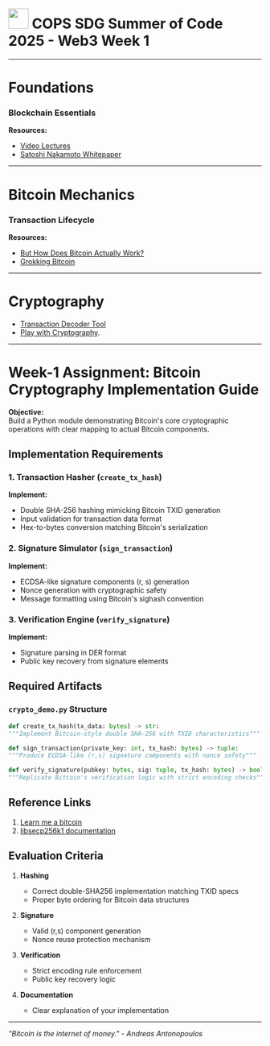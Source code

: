 # <img src="https://avatars.githubusercontent.com/u/38392463?s=200&v=4" height=40></img> COPS SDG Summer of Code 2025 - Web3 Week 1

---

# Foundations

### Blockchain Essentials

**Resources:**  
- [Video Lectures](http://youtube.com/watch?v=lUTv9NHkuR4&list=PLlzIv5W0T83BPJqonIRMf-lV7K7E06qyY&index=1)
- [Satoshi Nakamoto Whitepaper](https://bitcoin.org/bitcoin.pdf)

---

# Bitcoin Mechanics

### Transaction Lifecycle

**Resources:**  
- [But How Does Bitcoin Actually Work?](https://www.youtube.com/watch?v=bBC-nXj3Ng4&t=219s)
- [Grokking Bitcoin](https://rosenbaum.se/book/grokking-bitcoin.html)

---

# Cryptography
- [Transaction Decoder Tool](https://live.blockcypher.com/btc/decodetx/)
- [Play with Cryptography](https://andersbrownworth.com/blockchain/hash).

---

# Week-1 Assignment: Bitcoin Cryptography Implementation Guide

**Objective:**  
Build a Python module demonstrating Bitcoin's core cryptographic operations with clear mapping to actual Bitcoin components.


## Implementation Requirements

### 1. Transaction Hasher (`create_tx_hash`)
**Implement:**
- Double SHA-256 hashing mimicking Bitcoin TXID generation
- Input validation for transaction data format
- Hex-to-bytes conversion matching Bitcoin's serialization



### 2. Signature Simulator (`sign_transaction`)
**Implement:**
- ECDSA-like signature components (r, s) generation
- Nonce generation with cryptographic safety
- Message formatting using Bitcoin's sighash convention



### 3. Verification Engine (`verify_signature`)
**Implement:**
- Signature parsing in DER format
- Public key recovery from signature elements



## Required Artifacts

### `crypto_demo.py` Structure

```python
def create_tx_hash(tx_data: bytes) -> str:
"""Implement Bitcoin-style double SHA-256 with TXID characteristics"""

def sign_transaction(private_key: int, tx_hash: bytes) -> tuple:
"""Produce ECDSA-like (r,s) signature components with nonce safety"""

def verify_signature(pubkey: bytes, sig: tuple, tx_hash: bytes) -> bool:
"""Replicate Bitcoin's verification logic with strict encoding checks"""
```


## Reference Links

1. [Learn me a bitcoin](https://learnmeabitcoin.com/)
2. [libsecp256k1 documentation](https://bitcoincore.org/en/secp256k1/)


## Evaluation Criteria

1. **Hashing**
    - Correct double-SHA256 implementation matching TXID specs
    - Proper byte ordering for Bitcoin data structures

2. **Signature**
    - Valid (r,s) component generation
    - Nonce reuse protection mechanism

3. **Verification**
    - Strict encoding rule enforcement
    - Public key recovery logic

4. **Documentation**
    - Clear explanation of your implementation

---

*"Bitcoin is the internet of money." - Andreas Antonopoulos*
